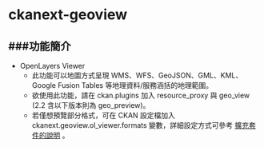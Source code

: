 # ckanext-geoview
###功能簡介
---
* OpenLayers Viewer
    * 此功能可以地圖方式呈現 WMS、WFS、GeoJSON、GML、KML、Google Fusion Tables 等地理資料/服務涵括的地理範圍。
    * 欲使用此功能，請在 ckan.plugins 加入 resource_proxy 與 geo_view (2.2 含以下版本則為 geo_preview)。
    * 若僅想預覽部分格式，可在 CKAN 設定檔加入 ckanext.geoview.ol_viewer.formats 變數，詳細設定方式可參考 [擴充套件的說明](https://github.com/ckan/ckanext-geoview#openlayers-viewer) 。

